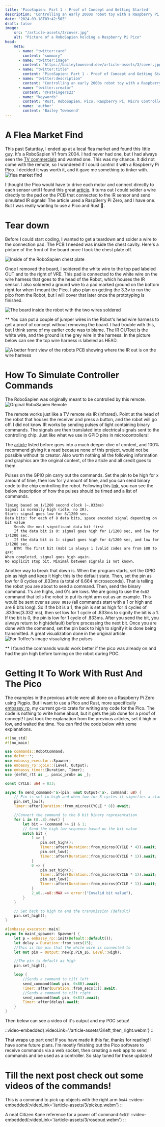 ```yaml
---
title: 'PicoSapien: Part 1 - Proof of Concept and Getting Started'
description: 'Controlling an early 2000s robot toy with a Raspberry Pi Pico and Rust'
date: "2024-09-18T03:42:50Z"
draft: false
image:
    src: "/article-assets/3/cover.jpg"
    alt: "Picture of a RoboSapien holding a Raspberry Pi Pico"
head:
    meta:
      - name: "twitter:card"
        content: "summary"
      - name: "twitter:image"
        content: "https://baileytownsend.dev/article-assets/3/cover.jpg"
      - name: "twitter:title"
        content: "PicoSapien: Part 1 - Proof of Concept and Getting Started"
      - name: "twitter:description"
        content: "Controlling an early 2000s robot toy with a Raspberry Pi Pico and Rust"
      - name: "twitter:creator"
        content: "@FatFingers23"
      - name: "keywords"    
        content: "Rust, RoboSapien, Pico, Raspberry Pi, Micro Controllers"
      - name: 'author'
        content: 'Bailey Townsend'
---
```


# A Flea Market Find

This past Saturday, I ended up at a local flea market and found this little guy. It's a RoboSapien V1 from 2004.
I had never had one, but I had always seen the [TV commercials](https://www.youtube.com/watch?v=vqTy-S_Wu7U) and wanted one. This was my chance. 
It did not come with the remote, so I wondered if I could control it with a Raspberry Pi Pico. 
I decided it was worth it, and it gave me something to tinker with.
![flea market find](/article-assets/3/flea_market_find.jpg)

I thought the Pico would have to drive each motor and connect directly to each sensor until I found this great 
[article](https://fortoffee.org.uk/2016/06/embedding-a-pizero-in-a-robosapien/). 
It turns out I could solder a wire directly to the pad on the PCB that connected to the IR sensor and send simulated IR signals!
The article used a RaspBerry Pi Zero, and I have one. But I was really wanting to use a Pico and Rust 🦀.

# Tear down

Before I could start coding, I wanted to get a teardown and solder a wire to the connection pad. 
The PCB I needed was inside the chest cavity. Here's a picture of the front of the board once I took the chest plate off.

![Inside of the RoboSapien chest plate](/article-assets/3/open_surgery.jpg)

Once I removed the board, I soldered the white wire to the top pad labeled OUT and to the right of VRE.
This pad is connected to the white wire on the wire harness that goes to the head of the Robot, which houses the IR sensor.
I also soldered a ground wire to a pad marked ground on the bottom right for when I mount the Pico. 
I also plan on getting the 3.3v to run the pico from the Robot, but I will cover that later once the prototyping is finished. 

![The board inside the robot with the two wires soldered](/article-assets/3/robot_brain.jpg)

** You can put a couple of jumper wires in the Robot's head wire harness to get a proof of concept without removing the board.
I had trouble with this, but I think some of my earlier code was to blame. The IR OUTout is the white wire,
and the ground is the grey wire in the harness. In the picture below can see the top wire harness is labeled as HEAD. 

![A better front view of the robots PCB showing where the IR out is on the wire harness](/article-assets/3/better_view.jpg)

# How To Simulate Controller Commands

The RoboSapien was originally meant to be controlled by this remote.
![Orginal RoboSapien Remote](/article-assets/3/remote.jpg)

The remote works just like a TV remote via IR (infrared). Point at the head of the robot that houses the receiver 
and press a button, and the robot will go off. I did not know IR works by sending pulses of light containing binary commands.
The signals are then translated into electrical signals sent to the controlling chip. Just like what we use in GPIO pins in microcontrollers!

The [article](https://fortoffee.org.uk/2016/06/embedding-a-pizero-in-a-robosapien/) listed before goes into a much deeper dive of content, and 100% recommend giving it a read because none of this project,
would not be possible without its creator. Also worth nothing all the following information and graphics are the original content,
of the article and all credit goes to them.

Pulses on the GPIO pin carry out the commands. Set the pin to be high for x amount of time, then low for y amount of time, 
and you can send binary code to the chip controlling the robot.
Following this [link](https://www.aibohack.com/robosap/ir_codes.htm), you can see the below description of how the pulses should be timed and a list of commands.
```
Timing based on 1/1200 second clock (~.833ms)
Signal is normally high (idle, no IR).
Start: signal goes low for 8/1200 sec.
Data bits: for each of 8 data bits, space encoded signal depending on bit value
    Sends the most significant data bit first
    If the data bit is 0: signal goes high for 1/1200 sec, and low for 1/1200 sec.
    If the data bit is 1: signal goes high for 4/1200 sec, and low for 1/1200 sec.
    BTW: The first bit (msb) is always 1 (valid codes are from $80 to $FF)
When completed, signal goes high again.
No explicit stop bit. Minimal between signals is not known.
```
Another way to break that down is. When the program starts, set the GPIO pin as high and keep it high; this is the default state. 
Then, set the pin as low for 8 cycles of .833ms (a total of 6.664 microseconds). 
That is telling the robot you are about to send a command. Then, send the binary command. 1's are highs, and 0's are lows.
We are going to use the `0x82` command that tells the robot to put its right arm out as an example. 
This would be sent over as `1000 0010` (all commands start with a 1 or high and are 8 bits long).
So if the bit is a 1, the pin is set as high for 4 cycles of .833ms(3.332 ms),
then set low for 1 cycle of .833ms to signify the bit is a 1. If the bit is 0, the pin is low for 1 cycle of .833ms. 
After you send the bit, you always return to high(default) before processing the next bit. 
Once you are done with the command, set the pin back to high to signify it is done being transmitted.
A great visualization done in the original article.
![For Toffee's image visualizing the pulses](https://fortoffee.org.uk/wp-content/uploads/2016/06/SquareWave-1.jpg)

** I found the commands would work better if the pico was already on and had the pin high before turning 
on the robot during POC.

# Getting It To Work With Rust And The Pico 

The examples in the previous article were all done on a Raspberry Pi Zero using Pigpio. But I want to use a Pico and Rust,
more specifically [embassy_rp](https://docs.embassy.dev/embassy-rp/git/rp2040/index.html), my current go-to crate for writing any code for the Pico.
The code is nothing to write home about, but it gets the job done for a proof of concept! 
I just took the explanation from the previous articles, set it high or low, and waited the time. You can find the code below with some explanations.

```rust
#![no_std]
#![no_main]

use commands::RobotCommand;
use defmt::*;
use embassy_executor::Spawner;
use embassy_rp::gpio::{Level, Output};
use embassy_time::{Duration, Timer};
use {defmt_rtt as _, panic_probe as _};

const CYCLE: u64 = 833;

async fn send_command<'a>(pin: &mut Output<'a>, command: u8) {
    // Pin is set to high and when low for 8 cycles it signifies a start of a command
    pin.set_low();
    Timer::after(Duration::from_micros(CYCLE * 8)).await;

    //Convert the command to the 8 bit binary representation
    for i in (0..8).rev() {
        let bit = (command >> i) & 1;
        // Send the high-low sequence based on the bit value
        match bit {
            1 => {
                pin.set_high();
                Timer::after(Duration::from_micros(CYCLE * 4)).await;
                pin.set_low();
                Timer::after(Duration::from_micros(CYCLE * 1)).await;
            }
            0 => {
                pin.set_high();
                Timer::after(Duration::from_micros(CYCLE * 1)).await;
                pin.set_low();
                Timer::after(Duration::from_micros(CYCLE * 1)).await;
            }
            2_u8..=u8::MAX => error!("Invalid bit value"),
        }
    }

    // Set back to high to end the transmission (default)
    pin.set_high();
}

#[embassy_executor::main]
async fn main(_spawner: Spawner) {
    let p = embassy_rp::init(Default::default());
    let delay = Duration::from_secs(15);
    //This is the pin that the white wire is connected to
    let mut pin = Output::new(p.PIN_16, Level::High);

    //The pin is default as high
    pin.set_high();

    loop {
        //Sends a command to tilt left
        send_command(&mut pin, 0x8B).await;
        Timer::after(Duration::from_secs(3)).await;
        //Sends a command to tilt right
        send_command(&mut pin, 0x83).await;
        Timer::after(delay).await;
    }
}

```
Then below can see a video of it's output and my POC setup!

::video-embedded{:videoLink='/article-assets/3/left_then_right.webm'}
::

That wraps up part one! If you have made it this far, thanks for reading! I have some future plans. I'm mostly finishing 
out the Pico software to receive commands via a web socket, then creating a web app to send commands and be used as a controller. So stay tuned for those updates!


# Till the next post check out some videos of the commands! 

This is a command to pick up objects with the right arm `0xA4`
::video-embedded{:videoLink='/article-assets/3/pickup.webm'}
::

A neat Citizen Kane reference for a power off command `0xD1`!
::video-embedded{:videoLink='/article-assets/3/rosebud.webm'}
::
